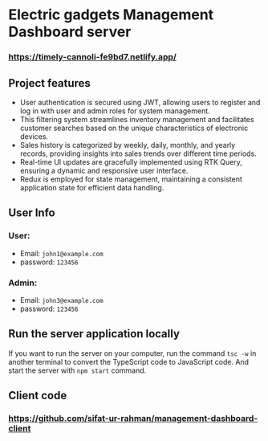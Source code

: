 # Electric gadgets Management Dashboard server
### https://timely-cannoli-fe9bd7.netlify.app/

## Project features

- User authentication is secured using JWT, allowing users to register and log in with user and admin roles for system management.
- This filtering system streamlines inventory management and facilitates customer searches based on the unique characteristics of electronic devices.
- Sales history is categorized by weekly, daily, monthly, and yearly records, providing insights into sales trends over different time periods.
- Real-time UI updates are gracefully implemented using RTK Query, ensuring a dynamic and responsive user interface.
- Redux is employed for state management, maintaining a consistent application state for efficient data handling.

## User Info
### User:
- Email: `john1@example.com`
- password: `123456`

### Admin:
- Email: `john3@example.com`
- password: `123456`

## Run the server application locally

If you want to run the server on your computer, run the command `tsc -w` in another terminal to convert the TypeScript code to JavaScript code. And start the server with `npm start` command.

## Client code 
### https://github.com/sifat-ur-rahman/management-dashboard-client
